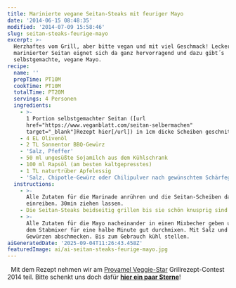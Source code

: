 ```yaml
---
title: Marinierte vegane Seitan-Steaks mit feuriger Mayo
date: '2014-06-15 08:48:35'
modified: '2014-07-09 15:58:46'
slug: seitan-steaks-feurige-mayo
excerpt: >-
  Herzhaftes vom Grill, aber bitte vegan und mit viel Geschmack! Lecker
  marinierter Seitan eignet sich da ganz hervorragend und dazu gibt´s
  selbstgemachte, vegane Mayo.
recipe:
  name: ''
  prepTime: PT10M
  cookTime: PT10M
  totalTime: PT20M
  servings: 4 Personen
  ingredients:
    - >-
      1 Portion selbstgemachter Seitan ([url
      href="https://www.veganblatt.com/seitan-selbermachen"
      target="_blank"]Rezept hier[/url]) in 1cm dicke Scheiben geschnitten
    - 4 EL Olivenöl
    - 2 TL Sonnentor BBQ-Gewürz
    - 'Salz, Pfeffer'
    - 50 ml ungesüßte Sojamilch aus dem Kühlschrank
    - 100 ml Rapsöl (am besten kaltgepresstes)
    - 1 TL naturtrüber Apfelessig
    - 'Salz, Chipotle-Gewürz oder Chilipulver nach gewünschtem Schärfegrad'
  instructions:
    - >-
      Alle Zutaten für die Marinade anrühren und die Seitan-Scheiben damit
      einreiben. 30min ziehen lassen.
    - Die Seitan-Steaks beidseitig grillen bis sie schön knusprig sind.
    - >-
      Alle Zutaten für die Mayo nacheinander in einen Mixbecher geben und mit
      dem Stabmixer für eine halbe Minute gut durchmixen. Mit Salz und weiteren
      Gewürzen abschmecken. Bis zum Gebrauch kühl stellen.
aiGeneratedDate: '2025-09-04T11:26:43.458Z'
featuredImage: ai/ai-seitan-steaks-feurige-mayo.jpg
---
```


[<!-- Image removed (no copyright): seitan-steaks-1.jpg -->](https://www.veganblatt.com/i/seitan-steaks-1.jpg)   Mit dem Rezept nehmen wir am [Provamel Veggie-Star](http://provamel-veggie-star.de/2014/) Grillrezept-Contest 2014 teil. Bitte schenkt uns doch dafür [**hier ein paar Sterne**](http://provamel-veggie-star.de/2014/rezept.php?r=81)!
